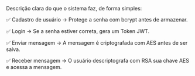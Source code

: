 Descrição clara do que o sistema faz, de forma simples:

✅ Cadastro de usuário → Protege a senha com bcrypt antes de armazenar.

✅ Login → Se a senha estiver correta, gera um Token JWT.

✅ Enviar mensagem → A mensagem é criptografada com AES antes de ser salva.

✅ Receber mensagem → O usuário descriptografa com RSA sua chave AES e acessa a mensagem.
